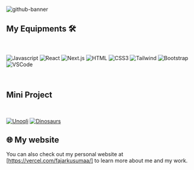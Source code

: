 ![github-banner](https://github.com/fajarkusumaa/fajarkusumaa/assets/37682720/eada2f1f-9e08-4d1a-afb6-af603a7fcc73)





## My Equipments 🛠️

<br>

![Javascript](https://img.shields.io/badge/Javascript-F0DB4F?style=for-the-badge&labelColor=black&logo=javascript&logoColor=F0DB4F)
![React](https://img.shields.io/badge/-React-61DBFB?style=for-the-badge&labelColor=black&logo=react&logoColor=61DBFB)
![Next.js](https://img.shields.io/badge/next.js-000000?style=for-the-badge&logo=nextdotjs&logoColor=white)
![HTML](https://img.shields.io/badge/HTML5-E34F26?style=for-the-badge&logo=html5&logoColor=white)
![CSS3](https://img.shields.io/badge/CSS3-1572B6?style=for-the-badge&logo=css3&logoColor=white)
![Tailwind](https://img.shields.io/badge/Tailwind_CSS-092749?style=for-the-badge&logo=tailwindcss&logoColor=06B6D4&labelColor=000000)
![Bootstrap](https://img.shields.io/badge/Bootstrap-563D7C?style=for-the-badge&logo=bootstrap&logoColor=white)
![VSCode](https://img.shields.io/badge/Visual_Studio-0078d7?style=for-the-badge&logo=visual%20studio&logoColor=white)


<br>


## Mini Project

<br>

[![Unoqli](https://github-readme-stats.vercel.app/api/pin/?username=fajarkusumaa&repo=unoqli&border_color=42597C&bg_color=fff&title_color=42597C&text_color=90979E&icon_color=42597C)](https://github.com/fajarkusumaa/unoqli)
[![Dinosaurs](https://github-readme-stats.vercel.app/api/pin/?username=fajarkusumaa&repo=dinosaur-list&border_color=42597C&bg_color=fff&title_color=42597C&text_color=90979E&icon_color=42597C)](https://github.com/fajarkusumaa/dinosaur-list)


## 🌐 My website

You can also check out my personal website at [https://vercel.com/fajarkusumaa/] to learn more about me and my work.

<br>
